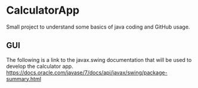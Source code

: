# CalculatorApp
Small project to understand some basics of java coding and GitHub usage.

## GUI
The following is a link to the javax.swing documentation that will be used to develop the calculator app.
https://docs.oracle.com/javase/7/docs/api/javax/swing/package-summary.html
